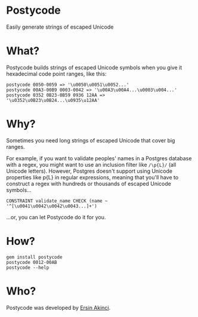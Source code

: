 Postycode
=========

Easily generate strings of escaped Unicode

# What?

Postycode builds strings of escaped Unicode symbols when you give it hexadecimal
code point ranges, like this:

    postycode 0050-0059 => '\u0050\u0051\u0052...'
    postycode 00A3-00B9 0003-0042 => '\u00A3\u00A4...\u0003\u004...'
    postycode 0352 0B23-0B59 0936 12AA => '\u0352\u0B23\u0B24...\u0935\u12AA'

# Why?

Sometimes you need long strings of escaped Unicode that cover big ranges.

For example, if you want to validate peoples' names in a Postgres database with
a regex, you might want to use an inclusion filter like `/\p{L}/` (all Unicode
letters).  However, Postgres doesn't support using Unicode properties like p{L}
in regular expressions, meaning that you'll have to construct a regex with
hundreds or thousands of escaped Unicode symbols...

    CONSTRAINT validate_name CHECK (name ~ '^[\u0041\u0042\u0042\u0043...]+')

...or, you can let Postycode do it for you.

# How?

    gem install postycode
    postycode 0012-00AB
    postycode --help

# Who?

Postycode was developed by [Ersin Akinci](http://www.ersinakinci.com/ "Ersin Akinci's home page").